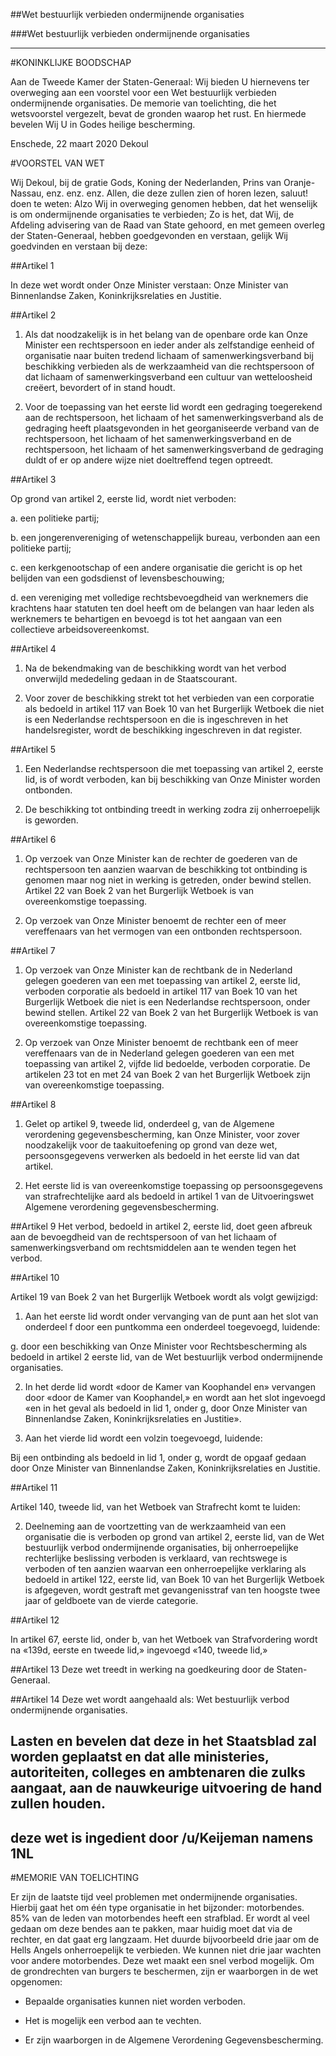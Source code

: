 ##Wet bestuurlijk verbieden ondermijnende organisaties 
 
###Wet bestuurlijk verbieden ondermijnende organisaties

---
#KONINKLIJKE BOODSCHAP

Aan de Tweede Kamer der Staten-Generaal: Wij bieden U hiernevens ter overweging aan een voorstel voor een Wet bestuurlijk verbieden ondermijnende organisaties. De memorie van toelichting, die het wetsvoorstel vergezelt, bevat de gronden waarop het rust. En hiermede bevelen Wij U in Godes heilige bescherming.

Enschede, 22 maart 2020 Dekoul

#VOORSTEL VAN WET

Wij Dekoul, bij de gratie Gods, Koning der Nederlanden, Prins van Oranje-Nassau, enz. enz. enz. Allen, die deze zullen zien of horen lezen, saluut! doen te weten: Alzo Wij in overweging genomen hebben, dat het wenselijk is om ondermijnende organisaties te verbieden; Zo is het, dat Wij, de Afdeling advisering van de Raad van State gehoord, en met gemeen overleg der Staten-Generaal, hebben goedgevonden en verstaan, gelijk Wij goedvinden en verstaan bij deze:

##Artikel 1

In deze wet wordt onder Onze Minister verstaan: Onze Minister van Binnenlandse Zaken, Koninkrijksrelaties en Justitie.

##Artikel 2

1. Als dat noodzakelijk is in het belang van de openbare orde kan Onze Minister een rechtspersoon en ieder ander als zelfstandige eenheid of organisatie naar buiten tredend lichaam of samenwerkingsverband bij beschikking verbieden als de werkzaamheid van die rechtspersoon of dat lichaam of samenwerkingsverband een cultuur van wetteloosheid creëert, bevordert of in stand houdt.

2. Voor de toepassing van het eerste lid wordt een gedraging toegerekend aan de rechtspersoon, het lichaam of het samenwerkingsverband als de gedraging heeft plaatsgevonden in het georganiseerde verband van de rechtspersoon, het lichaam of het samenwerkingsverband en de rechtspersoon, het lichaam of het samenwerkingsverband de gedraging duldt of er op andere wijze niet doeltreffend tegen optreedt.

##Artikel 3

Op grond van artikel 2, eerste lid, wordt niet verboden:

a. een politieke partij;

b. een jongerenvereniging of wetenschappelijk bureau, verbonden aan een politieke partij;

c. een kerkgenootschap of een andere organisatie die gericht is op het belijden van een godsdienst of levensbeschouwing;

d. een vereniging met volledige rechtsbevoegdheid van werknemers die krachtens haar statuten ten doel heeft om de belangen van haar leden als werknemers te behartigen en bevoegd is tot het aangaan van een collectieve arbeidsovereenkomst.

##Artikel 4

1. Na de bekendmaking van de beschikking wordt van het verbod onverwijld mededeling gedaan in de Staatscourant.

2. Voor zover de beschikking strekt tot het verbieden van een corporatie als bedoeld in artikel 117 van Boek 10 van het Burgerlijk Wetboek die niet is een Nederlandse rechtspersoon en die is ingeschreven in het handelsregister, wordt de beschikking ingeschreven in dat register.

##Artikel 5

1. Een Nederlandse rechtspersoon die met toepassing van artikel 2, eerste lid, is of wordt verboden, kan bij beschikking van Onze Minister worden ontbonden.

2. De beschikking tot ontbinding treedt in werking zodra zij onherroepelijk is geworden.

##Artikel 6

1. Op verzoek van Onze Minister kan de rechter de goederen van de rechtspersoon ten aanzien waarvan de beschikking tot ontbinding is genomen maar nog niet in werking is getreden, onder bewind stellen. Artikel 22 van Boek 2 van het Burgerlijk Wetboek is van overeenkomstige toepassing.

2. Op verzoek van Onze Minister benoemt de rechter een of meer vereffenaars van het vermogen van een ontbonden rechtspersoon.

##Artikel 7

1. Op verzoek van Onze Minister kan de rechtbank de in Nederland gelegen goederen van een met toepassing van artikel 2, eerste lid, verboden corporatie als bedoeld in artikel 117 van Boek 10 van het Burgerlijk Wetboek die niet is een Nederlandse rechtspersoon, onder bewind stellen. Artikel 22 van Boek 2 van het Burgerlijk Wetboek is van overeenkomstige toepassing.

2. Op verzoek van Onze Minister benoemt de rechtbank een of meer vereffenaars van de in Nederland gelegen goederen van een met toepassing van artikel 2, vijfde lid bedoelde, verboden corporatie. De artikelen 23 tot en met 24 van Boek 2 van het Burgerlijk Wetboek zijn van overeenkomstige toepassing.

##Artikel 8
1. Gelet op artikel 9, tweede lid, onderdeel g, van de Algemene verordening gegevensbescherming, kan Onze Minister, voor zover noodzakelijk voor de taakuitoefening op grond van deze wet, persoonsgegevens verwerken als bedoeld in het eerste lid van dat artikel.

2. Het eerste lid is van overeenkomstige toepassing op persoonsgegevens van strafrechtelijke aard als bedoeld in artikel 1 van de Uitvoeringswet Algemene verordening gegevensbescherming.

##Artikel 9
Het verbod, bedoeld in artikel 2, eerste lid, doet geen afbreuk aan de bevoegdheid van de rechtspersoon of van het lichaam of samenwerkingsverband om rechtsmiddelen aan te wenden tegen het verbod.

##Artikel 10

Artikel 19 van Boek 2 van het Burgerlijk Wetboek wordt als volgt gewijzigd:

1. Aan het eerste lid wordt onder vervanging van de punt aan het slot van onderdeel f door een puntkomma een onderdeel toegevoegd, luidende:

g. door een beschikking van Onze Minister voor Rechtsbescherming als bedoeld in artikel 2 eerste lid, van de Wet bestuurlijk verbod ondermijnende organisaties.

2. In het derde lid wordt «door de Kamer van Koophandel en» vervangen door «door de Kamer van Koophandel,» en wordt aan het slot ingevoegd «en in het geval als bedoeld in lid 1, onder g, door Onze Minister van Binnenlandse Zaken, Koninkrijksrelaties en Justitie».

3. Aan het vierde lid wordt een volzin toegevoegd, luidende:

Bij een ontbinding als bedoeld in lid 1, onder g, wordt de opgaaf gedaan door Onze Minister van Binnenlandse Zaken, Koninkrijksrelaties en Justitie.

##Artikel 11

Artikel 140, tweede lid, van het Wetboek van Strafrecht komt te luiden:

2. Deelneming aan de voortzetting van de werkzaamheid van een organisatie die is verboden op grond van artikel 2, eerste lid, van de Wet bestuurlijk verbod ondermijnende organisaties, bij onherroepelijke rechterlijke beslissing verboden is verklaard, van rechtswege is verboden of ten aanzien waarvan een onherroepelijke verklaring als bedoeld in artikel 122, eerste lid, van Boek 10 van het Burgerlijk Wetboek is afgegeven, wordt gestraft met gevangenisstraf van ten hoogste twee jaar of geldboete van de vierde categorie.

##Artikel 12

In artikel 67, eerste lid, onder b, van het Wetboek van Strafvordering wordt na «139d, eerste en tweede lid,» ingevoegd «140, tweede lid,»

##Artikel 13
Deze wet treedt in werking na goedkeuring door de Staten-Generaal.

##Artikel 14
Deze wet wordt aangehaald als: Wet bestuurlijk verbod ondermijnende organisaties.

Lasten en bevelen dat deze in het Staatsblad zal worden geplaatst en dat alle ministeries, autoriteiten, colleges en ambtenaren die zulks aangaat, aan de nauwkeurige uitvoering de hand zullen houden.
---
deze wet is ingedient door /u/Keijeman namens 1NL
---
#MEMORIE VAN TOELICHTING

Er zijn de laatste tijd veel problemen met ondermijnende organisaties. Hierbij gaat het om één type organisatie in het bijzonder: motorbendes. 85% van de leden van motorbendes heeft een strafblad. Er wordt al veel gedaan om deze bendes aan te pakken, maar huidig moet dat via de rechter, en dat gaat erg langzaam. Het duurde bijvoorbeeld drie jaar om de Hells Angels onherroepelijk te verbieden. We kunnen niet drie jaar wachten voor andere motorbendes. Deze wet maakt een snel verbod mogelijk. Om de grondrechten van burgers te beschermen, zijn er waarborgen in de wet opgenomen:

- Bepaalde organisaties kunnen niet worden verboden.

- Het is mogelijk een verbod aan te vechten.

- Er zijn waarborgen in de Algemene Verordening Gegevensbescherming.